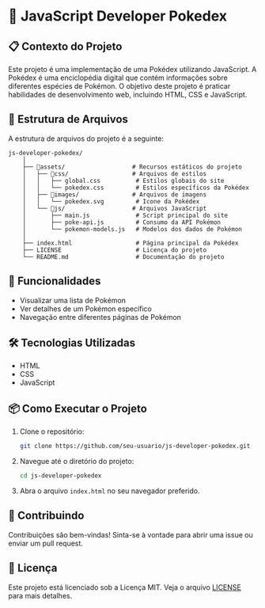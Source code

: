 # 📖 JavaScript Developer Pokedex

## 📋 Contexto do Projeto

Este projeto é uma implementação de uma Pokédex utilizando JavaScript. A Pokédex é uma enciclopédia digital que contém informações sobre diferentes espécies de Pokémon. O objetivo deste projeto é praticar habilidades de desenvolvimento web, incluindo HTML, CSS e JavaScript.

## 📁 Estrutura de Arquivos

A estrutura de arquivos do projeto é a seguinte:

```
js-developer-pokedex/
    │
    ├── 📂assets/                   # Recursos estáticos do projeto
    │   ├── 📂css/                  # Arquivos de estilos
    │   │   ├── global.css          # Estilos globais do site
    │   │   └── pokedex.css         # Estilos específicos da Pokédex
    │   ├── 📂images/               # Arquivos de imagens
    │   │   └── pokedex.svg         # Icone da Pokédex
    │   └── 📂js/                   # Arquivos JavaScript
    │       ├── main.js             # Script principal do site
    │       ├── poke-api.js         # Consumo da API Pokémon
    │       └── pokemon-models.js   # Modelos dos dados de Pokémon
    │
    ├── index.html                  # Página principal da Pokédex
    ├── LICENSE                     # Licença do projeto
    └── README.md                   # Documentação do projeto
```

## 🚀 Funcionalidades

- Visualizar uma lista de Pokémon
- Ver detalhes de um Pokémon específico
- Navegação entre diferentes páginas de Pokémon

## 🛠️ Tecnologias Utilizadas

- HTML
- CSS
- JavaScript

## 📦 Como Executar o Projeto

1. Clone o repositório:
   ```bash
   git clone https://github.com/seu-usuario/js-developer-pokedex.git
   ```
2. Navegue até o diretório do projeto:
   ```bash
   cd js-developer-pokedex
   ```
3. Abra o arquivo `index.html` no seu navegador preferido.

## 🤝 Contribuindo

Contribuições são bem-vindas! Sinta-se à vontade para abrir uma issue ou enviar um pull request.

## 📄 Licença

Este projeto está licenciado sob a Licença MIT. Veja o arquivo [LICENSE](LICENSE) para mais detalhes.
